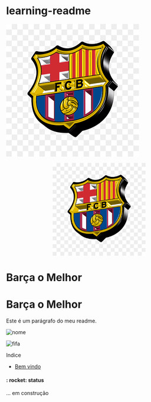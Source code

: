 # learning-readme

![barcelona](./img/barsemlona.png)

<p align= "center" width="100%">
       <img width="50%" src="./img/barsemlona.png">
</p>

# Barça o Melhor
<!-- ## Titulo
### Titulo
#### Titulo
##### Titulo -->

<h1>Barça o Melhor</h1>
<!-- <h2>Titulo</h2>
<h3>Titulo</h3>
<h4>Titulo</h4>
<h5>Titulo</h5> -->
<p align="left">Este é um parágrafo do meu readme.</p>

![nome](https://img.shields.io/badge/Sonarqube-5190cf?style=for-the-badge&logo=sonarqube&logoColor=black)

![fifa](https://img.shields.io/badge/FIFA-B7312F?style=for-the-badge&logo=fifa&logoColor=white)

Indice
<ul> 
   <li><a href="#">Bem vindo</a></li>
</ul>

#### : rocket: status
... em construção